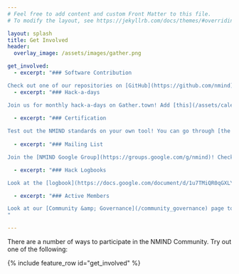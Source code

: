 ```yaml
---
# Feel free to add content and custom Front Matter to this file.
# To modify the layout, see https://jekyllrb.com/docs/themes/#overriding-theme-defaults

layout: splash
title: Get Involved
header:
  overlay_image: /assets/images/gather.png

get_involved:
  - excerpt: "### Software Contribution

Check out one of our repositories on [GitHub](https://github.com/nmind). Feedback, questions, and contributions are always welcome!"
  - excerpt: "### Hack-a-days

Join us for monthly hack-a-days on Gather.town! Add [this](/assets/calendar/NMIND_monthly_meeting.ics) event to your calendar, and join us on the first Thursday of the month."
  
  - excerpt: "### Certification

Test out the NMIND standards on your own tool! You can go through [the checklists](https://github.com/nmind/coding-standards-certification) and see how you're doing!"
 
  - excerpt: "### Mailing List

Join the [NMIND Google Group](https://groups.google.com/g/nmind)! Check out the discussions, ask questions, and join the community."

  - excerpt: "### Hack Logbooks

Look at the [logbook](https://docs.google.com/document/d/1u7TMiQR0qGXLYnhOjUnP5gIzL-aoSAr3miD_AS0tzgc/edit?usp=sharing) of previous hackathons to see the topics NMIND has talked about, the issues we've tackled, and get a sense of the community!"

  - excerpt: "### Active Members

Look at our [Community &amp; Governance](/community_governance) page to see who is involved, how we operate, and find an entrypoint!
"

---
```


There are a number of ways to participate in the NMIND Community. Try out one of the following:


{% include feature_row id="get_involved" %}
